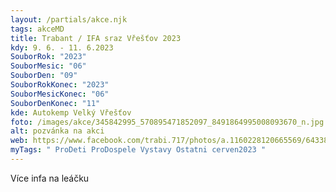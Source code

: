 ```yaml
---
layout: /partials/akce.njk
tags: akceMD
title: Trabant / IFA sraz Vřešťov 2023
kdy: 9. 6. - 11. 6.2023
SouborRok: "2023"
SouborMesic: "06"
SouborDen: "09"
SouborRokKonec: "2023"
SouborMesicKonec: "06"
SouborDenKonec: "11"
kde: Autokemp Velký Vřešťov
foto: /images/akce/345842995_570895471852097_8491864995008093670_n.jpg
alt: pozvánka na akci
web: https://www.facebook.com/trabi.717/photos/a.1160228120665569/6433807733307555/
myTags: " ProDeti ProDospele Vystavy Ostatni cerven2023 "
---
```

V﻿íce infa na leáčku